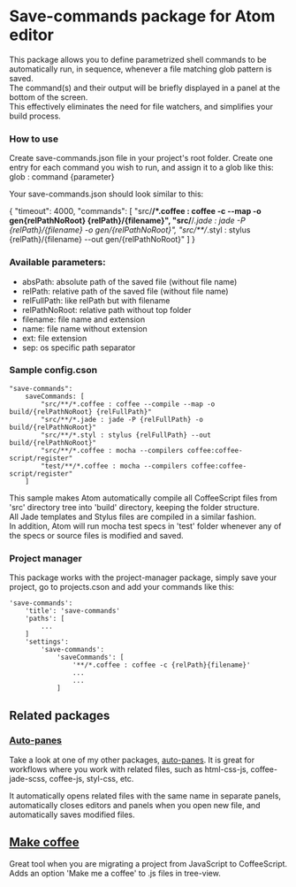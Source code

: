 # Save-commands package for Atom editor

This package allows you to define parametrized shell commands
to be automatically run, in sequence, whenever a file matching glob pattern is saved.  
The command(s) and their output will be briefly displayed in a panel at the bottom of the screen.  
This effectively eliminates the need for file watchers, and simplifies your build process.

### How to use

Create save-commands.json file in your project's root folder.
Create one entry for each command you wish to run, and assign it to a glob like this:  
glob : command {parameter}

Your save-commands.json should look similar to this:

{
	"timeout": 4000,
	"commands": [
		"src/**/*.coffee : coffee -c --map -o gen{relPathNoRoot} {relPath}/{filename}",
		"src/**/*.jade   : jade -P {relPath}/{filename} -o gen/{relPathNoRoot}",
		"src/**/*.styl   : stylus {relPath}/{filename} --out gen/{relPathNoRoot}"
	]
}

### Available parameters:  
- absPath: absolute path of the saved file (without file name)  
- relPath: relative path of the saved file (without file name)  
- relFullPath: like relPath but with filename
- relPathNoRoot: relative path without top folder  
- filename: file name and extension  
- name: file name without extension  
- ext: file extension  
- sep: os specific path separator

### Sample config.cson
```
"save-commands":  
	saveCommands: [  
		"src/**/*.coffee : coffee --compile --map -o build/{relPathNoRoot} {relFullPath}"  
		"src/**/*.jade : jade -P {relFullPath} -o build/{relPathNoRoot}"  
		"src/**/*.styl : stylus {relFullPath} --out build/{relPathNoRoot}"  
		"src/**/*.coffee : mocha --compilers coffee:coffee-script/register"  
		"test/**/*.coffee : mocha --compilers coffee:coffee-script/register"  
	]
```

This sample makes Atom automatically compile all CoffeeScript
files from 'src' directory tree into 'build' directory, keeping the folder structure.  
All Jade templates and Stylus files are compiled in a similar fashion.  
In addition, Atom will run mocha test specs in 'test' folder whenever any of the specs or source files is modified and saved.

### Project manager

This package works with the project-manager package, simply save your project, go to projects.cson and add your commands like this:
```
'save-commands':
	'title': 'save-commands'
	'paths': [
		...
	]
	'settings':
		'save-commands':
			'saveCommands': [
				'**/*.coffee : coffee -c {relPath}{filename}'
				...
				...
			]
```

## Related packages

### [Auto-panes](https://github.com/JsonHunt/atom-auto-panes)

Take a look at one of my other packages, [auto-panes](https://github.com/JsonHunt/atom-auto-panes).
It is great for workflows where you work with related files, such as html-css-js, coffee-jade-scss, coffee-js, styl-css, etc.

It automatically opens related files with the same name in separate panels, automatically closes editors and panels when you open new file, and automatically saves modified files.

## [Make coffee](https://github.com/JsonHunt/make-coffee)

Great tool when you are migrating a project from JavaScript to CoffeeScript. Adds an option 'Make me a coffee' to .js files in tree-view.
